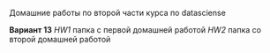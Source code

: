 Домашние работы по второй части курса по datasciense


**Вариант 13**
*HW1* папка с первой домашней работой
*HW2* папка со второй домашней работой
